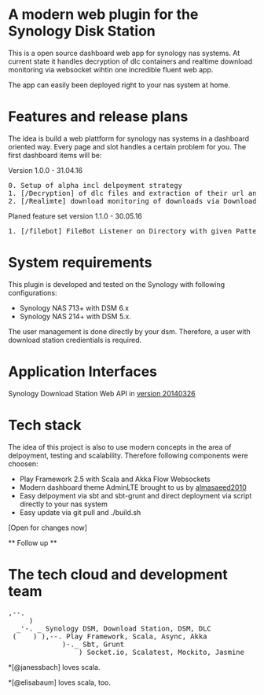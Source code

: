 A modern web plugin for the Synology Disk Station
=================================================

This is a open source dashboard web app for synology nas systems.
At current state it handles decryption of dlc containers and realtime
download monitoring via websocket wihtin one incredible fluent web app.

The app can easily been deployed right to your nas system at home. 

Features and release plans
====================================================================

The idea is build a web plattform for synology nas systems in a dashboard oriented way.
Every page and slot handles a certain problem for you. The first dashboard items will be:

Version 1.0.0 - 31.04.16
<pre>
0. Setup of alpha incl delpoyment strategy
1. [/Decryption] of dlc files and extraction of their url and filenames and push urls to Synology Disk Station via web api
2. [/Realimte] download monitoring of downloads via Download Station web api
</pre>

Planed feature set version 1.1.0 - 30.05.16
<pre>
1. [/filebot] FileBot Listener on Directory with given Patternset (Automatic Renaming of Movie, Series and Music)
</pre>

System requirements
======================

This plugin is developed and tested on the Synology with following configurations:

- Synology NAS 713+ with DSM 6.x 
- Synology NAS 214+ with DSM 5.x.

The user management is done directly by your dsm. Therefore, a user with download station credientials is required. 

Application Interfaces
========================

Synology Download Station Web API in [version 20140326](https://global.download.synology.com/download/Document/DeveloperGuide/Synology_Download_Station_Web_API.pdf)

Tech stack
======================

The idea of this project is also to use modern concepts in the area of delpoyment, testing and scalability.
Therefore following components were choosen:

- Play Framework 2.5 with Scala and Akka Flow Websockets
- Modern dashboard theme AdminLTE brought to us by [almasaeed2010](https://github.com/almasaeed2010/AdminLTE)    
- Easy delpoyment via sbt and sbt-grunt and direct deployment via script directly to your nas system
- Easy update via git pull and ./build.sh

[Open for changes now]

** Follow up **

The tech cloud and development team
===================================
<pre>
,--. 
     )
  _'-. _ Synology DSM, Download Station, DSM, DLC
 (    ) ),--. Play Framework, Scala, Async, Akka
             )-._ Sbt, Grunt
_________________) Socket.io, Scalatest, Mockito, Jasmine
</pre>

*[@janessbach] loves scala.

*[@elisabaum] loves scala, too.

